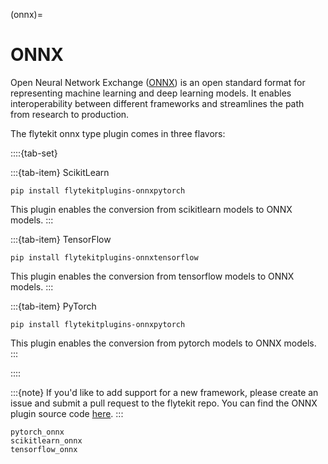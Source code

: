 (onnx)=

# ONNX



Open Neural Network Exchange ([ONNX](https://github.com/onnx/onnx)) is an open standard format for representing machine learning
and deep learning models. It enables interoperability between different frameworks and streamlines the path from research to production.

The flytekit onnx type plugin comes in three flavors:

::::{tab-set}

:::{tab-item} ScikitLearn

```{code-block}
pip install flytekitplugins-onnxpytorch
```

This plugin enables the conversion from scikitlearn models to ONNX models.
:::

:::{tab-item} TensorFlow

```{code-block}
pip install flytekitplugins-onnxtensorflow
```

This plugin enables the conversion from tensorflow models to ONNX models.
:::

:::{tab-item} PyTorch

```{code-block}
pip install flytekitplugins-onnxpytorch
```

This plugin enables the conversion from pytorch models to ONNX models.
:::

::::

:::{note}
If you'd like to add support for a new framework, please create an issue and submit a pull request to the flytekit repo.
You can find the ONNX plugin source code [here](https://github.com/flyteorg/flytekit/tree/master/plugins).
:::

```{auto-examples-toc}
pytorch_onnx
scikitlearn_onnx
tensorflow_onnx
```
